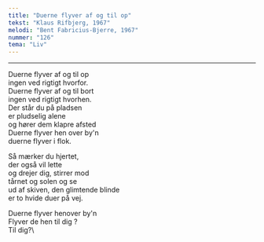 ```yaml
---
title: "Duerne flyver af og til op"
tekst: "Klaus Rifbjerg, 1967"
melodi: "Bent Fabricius-Bjerre, 1967"
nummer: "126"
tema: "Liv"
---
```


***

Duerne flyver af og til op\
ingen ved rigtigt hvorfor.\
Duerne flyver af og til bort\
ingen ved rigtigt hvorhen.\
Der står du på pladsen\
er pludselig alene\
og hører dem klapre afsted\
Duerne flyver hen over by'n\
duerne flyver i flok.

Så mærker du hjertet,\
der også vil lette\
og drejer dig, stirrer mod\
tårnet og solen og se\
ud af skiven, den glimtende blinde\
er to hvide duer på vej.

Duerne flyver henover by'n\
Flyver de hen til dig ?\
Til dig?\
